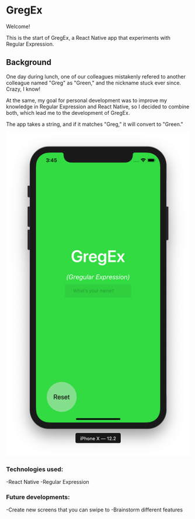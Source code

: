 # GregEx

Welcome!

This is the start of GregEx, a React Native app that experiments with Regular Expression.


## Background

One day during lunch, one of our colleagues mistakenly refered to another colleague named "Greg" as "Green," and the nickname stuck ever since. Crazy, I know!

At the same, my goal for personal development was to improve my knowledge in Regular Expression and React Native, so I decided to combine both, which lead me to the development of GregEx.

The app takes a string, and if it matches "Greg," it will convert to "Green."

![Image of Home Screen](https://github.com/dan11218/GregEx/blob/master/assets/home_screen_shot.png)

### Technologies used:

-React Native
-Regular Expression


### Future developments:

-Create new screens that you can swipe to
-Brainstorm different features
